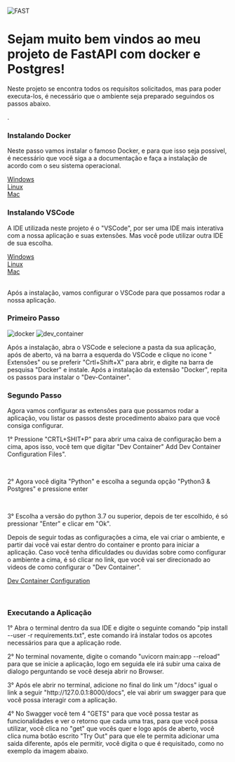 ![FAST](https://encrypted-tbn0.gstatic.com/images?q=tbn:ANd9GcQR_ubDgmrhzWsr6VESmhjUQukf__nsOejPig&usqp=CAU)

<h1>Sejam muito bem vindos ao meu projeto de FastAPI com docker e Postgres!</h2>

<p>Neste projeto se encontra todos os requisitos solicitados, mas para poder executa-los, é necessário que o ambiente seja preparado seguindos os passos abaixo.</p>.

<h3>Instalando Docker</h2>
<p> Neste passo vamos instalar o famoso Docker, e para que isso seja possivel, é necessário que você siga a a documentação e faça a instalação de acordo com o seu sistema operacional.</p>
 <a href=https://learn.microsoft.com/pt-br/virtualization/windowscontainers/manage-docker/configure-docker-daemon> Windows</a>
 <br>
 <a href=https://docs.docker.com/desktop/install/linux-install/>Linux</a>
 <br>
 <a href=https://docs.docker.com/desktop/install/mac-install/>Mac</a>
 <br>

<h3>Instalando VSCode</h3>
<p>A IDE utilizada neste projeto é o "VSCode", por ser uma IDE mais interativa com a nossa aplicação e suas extensões. Mas você pode utilizar outra IDE de sua escolha.</p>
 <a href=https://code.visualstudio.com/download> Windows</a>
  <br>
  <a href=https://code.visualstudio.com/download/>Linux</a>
  <br>
  <a href=https://code.visualstudio.com/download/>Mac</a>
  
  <br>
  <br>
  <p>Após a instalação, vamos configurar o VSCode para que possamos rodar a nossa aplicação.</p>
  <h3>Primeiro Passo</h3>
  
  ![docker](https://brianchristner.io/content/images/2019/03/vs-code-docker-2.png)
  ![dev_container](https://code.visualstudio.com/assets/docs/devcontainers/tutorial/dev-containers-extension.png)
  
  <p> Após a instalação, abra o VSCode e selecione a pasta da sua aplicação, após de aberto, vá na barra a esquerda do VSCode e clique no icone "     Extensões" ou se preferir "Crtl+Shift+X" para abrir, e digite na barra de pesquisa "Docker" e instale. Após a instalação da extensão "Docker", repita os passos para instalar o "Dev-Container".</p>
 
 <h3>Segundo Passo</h3>
 <p>Agora vamos configurar as extensões para que possamos rodar a aplicação, vou listar os passos deste procedimento abaixo para que você consiga configurar.</P
<br>
 <p>1° Pressione "CRTL+SHIT+P" para abrir uma caixa de configuração bem a cima, apos isso, você tem que digitar "Dev Container" Add Dev Container   Configuration Files".</p>
 <br>
 <p>2° Agora você digita "Python" e escolha a segunda opção "Python3 & Postgres" e pressione enter</p>
 <br>
 <p>3° Escolha a versão do python 3.7 ou superior, depois de ter escolhido, é só pressionar "Enter" e clicar em "Ok".</p>
 
 <p> Depois de seguir todas as configurações a cima, ele vai criar o ambiente, e partir dai  você vai estar dentro do container e pronto para iniciar a aplicação. Caso você tenha dificuldades ou duvidas sobre como configurar o ambiente a cima, é só clicar no link, que você vai ser direcionado ao videos de como configurar o "Dev Container".</p>

<a href='https://www.youtube.com/watch?v=61M2takIKl8&list=PLj6YeMhvp2S5G_X6ZyMc8gfXPMFPg3O31'>Dev Container Configuration</a>

<br>

<h3>Executando a Aplicação</h3>

<p> 1° Abra o terminal dentro da sua IDE e digite o seguinte comando "pip install --user -r requirements.txt", este comando irá instalar todos os apcotes necessários para que a aplicação rode.
 <br>
<p> 2° No terminal novamente, digite o comando "uvicorn main:app --reload" para que se inicie a aplicação, logo em seguida ele irá subir uma caixa de dialogo perguntando se você deseja abrir no Browser.
 <br>
 <p> 3° Após ele abrir no terminal, adicione no final do link um "/docs" igual o link a seguir "http://127.0.0.1:8000/docs", ele vai abrir um swagger para que você possa interagir com a aplicação.
 <br>
<p> 4° No Swagger você tem 4 "GETS" para que você possa testar as funcionalidades e ver o retorno que cada uma tras, para que você possa utilizar, você clica no "get" que vocês quer e logo após de aberto, você clica numa botão escrito "Try Out" para que ele te permita adicionar uma saida diferente, após ele permitir, você digita o que é requisitado, como no exemplo da imagem abaixo.

